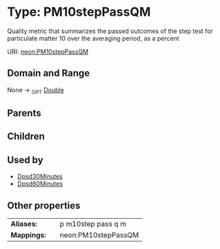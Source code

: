 
# Type: PM10stepPassQM


Quality metric that summarizes the passed outcomes of the step test for particulate matter 10 over the averaging period, as a percent

URI: [neon:PM10stepPassQM](https://data.neonscience.org/PM10stepPassQM)


## Domain and Range

None ->  <sub>OPT</sub> [Double](types/Double.md)

## Parents


## Children


## Used by

 * [Dpsd30Minutes](Dpsd30Minutes.md)
 * [Dpsd60Minutes](Dpsd60Minutes.md)

## Other properties

|  |  |  |
| --- | --- | --- |
| **Aliases:** | | p m10step pass q m |
| **Mappings:** | | neon:PM10stepPassQM |

